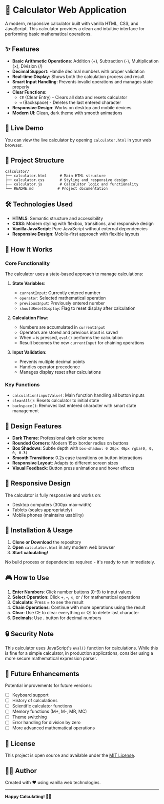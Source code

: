# 🧮 Calculator Web Application

A modern, responsive calculator built with vanilla HTML, CSS, and JavaScript. This calculator provides a clean and intuitive interface for performing basic mathematical operations.

## ✨ Features

- **Basic Arithmetic Operations**: Addition (+), Subtraction (-), Multiplication (×), Division (/)
- **Decimal Support**: Handle decimal numbers with proper validation
- **Real-time Display**: Shows both the calculation process and result
- **Smart Input Handling**: Prevents invalid operations and manages state properly
- **Clear Functions**: 
  - `CE` (Clear Entry) - Clears all data and resets calculator
  - `⌫` (Backspace) - Deletes the last entered character
- **Responsive Design**: Works on desktop and mobile devices
- **Modern UI**: Clean, dark theme with smooth animations

## 🚀 Live Demo

You can view the live calculator by opening `calculator.html` in your web browser.

## 📁 Project Structure

```
calculator/
├── calculator.html      # Main HTML structure
├── calculator.css       # Styling and responsive design
├── calculator.js        # Calculator logic and functionality
└── README.md           # Project documentation
```

## 🛠️ Technologies Used

- **HTML5**: Semantic structure and accessibility
- **CSS3**: Modern styling with flexbox, transitions, and responsive design
- **Vanilla JavaScript**: Pure JavaScript without external dependencies
- **Responsive Design**: Mobile-first approach with flexible layouts

## 🎯 How It Works

### Core Functionality

The calculator uses a state-based approach to manage calculations:

1. **State Variables**:
   - `currentInput`: Currently entered number
   - `operator`: Selected mathematical operation
   - `previousInput`: Previously entered number
   - `shouldResetDisplay`: Flag to reset display after calculation

2. **Calculation Flow**:
   - Numbers are accumulated in `currentInput`
   - Operators are stored and previous input is saved
   - When `=` is pressed, `eval()` performs the calculation
   - Result becomes the new `currentInput` for chaining operations

3. **Input Validation**:
   - Prevents multiple decimal points
   - Handles operator precedence
   - Manages display reset after calculations

### Key Functions

- `calculation(inputValue)`: Main function handling all button inputs
- `clearAll()`: Resets calculator to initial state
- `backspace()`: Removes last entered character with smart state management

## 🎨 Design Features

- **Dark Theme**: Professional dark color scheme
- **Rounded Corners**: Modern 15px border radius on buttons
- **Box Shadows**: Subtle depth with `box-shadow: 0 20px 40px rgba(0, 0, 0, 0.3)`
- **Smooth Transitions**: 0.2s ease transitions on button interactions
- **Responsive Layout**: Adapts to different screen sizes
- **Visual Feedback**: Button press animations and hover effects

## 📱 Responsive Design

The calculator is fully responsive and works on:
- Desktop computers (300px max-width)
- Tablets (scales appropriately)
- Mobile phones (maintains usability)

## 🔧 Installation & Usage

1. **Clone or Download** the repository
2. **Open** `calculator.html` in any modern web browser
3. **Start calculating!**

No build process or dependencies required - it's ready to run immediately.

## 🎮 How to Use

1. **Enter Numbers**: Click number buttons (0-9) to input values
2. **Select Operation**: Click +, -, ×, or / for mathematical operations
3. **Calculate**: Press = to see the result
4. **Chain Operations**: Continue with more operations using the result
5. **Clear**: Use CE to clear everything or ⌫ to delete last character
6. **Decimals**: Use . button for decimal numbers

## 🔒 Security Note

This calculator uses JavaScript's `eval()` function for calculations. While this is fine for a simple calculator, in production applications, consider using a more secure mathematical expression parser.

## 🚀 Future Enhancements

Potential improvements for future versions:
- [ ] Keyboard support
- [ ] History of calculations
- [ ] Scientific calculator functions
- [ ] Memory functions (M+, M-, MR, MC)
- [ ] Theme switching
- [ ] Error handling for division by zero
- [ ] More advanced mathematical operations

## 📄 License

This project is open source and available under the [MIT License](LICENSE).

## 👨‍💻 Author

Created with ❤️ using vanilla web technologies.

---

**Happy Calculating! 🧮✨**
